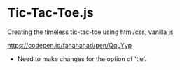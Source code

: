 # Tic-Tac-Toe.js
Creating the timeless tic-tac-toe using html/css, vanilla js


https://codepen.io/fahahahad/pen/QqLYyp

- Need to make changes for the option of 'tie'. 
